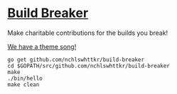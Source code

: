 # [Build Breaker](https://twitter.com/nchlswhttkr/status/1121322470592499713)

Make charitable contributions for the builds you break!

[We have a theme song!](https://youtu.be/YPG5ASujyZg)

```
go get github.com/nchlswhttkr/build-breaker
cd $GOPATH/src/github.com/nchlswhttkr/build-breaker
make
./bin/hello
make clean
```
